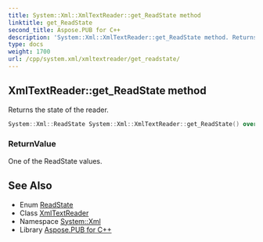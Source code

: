 ```yaml
---
title: System::Xml::XmlTextReader::get_ReadState method
linktitle: get_ReadState
second_title: Aspose.PUB for C++
description: 'System::Xml::XmlTextReader::get_ReadState method. Returns the state of the reader in C++.'
type: docs
weight: 1700
url: /cpp/system.xml/xmltextreader/get_readstate/
---
```

## XmlTextReader::get_ReadState method


Returns the state of the reader.

```cpp
System::Xml::ReadState System::Xml::XmlTextReader::get_ReadState() override
```


### ReturnValue

One of the ReadState values.

## See Also

* Enum [ReadState](../../readstate/)
* Class [XmlTextReader](../)
* Namespace [System::Xml](../../)
* Library [Aspose.PUB for C++](../../../)
